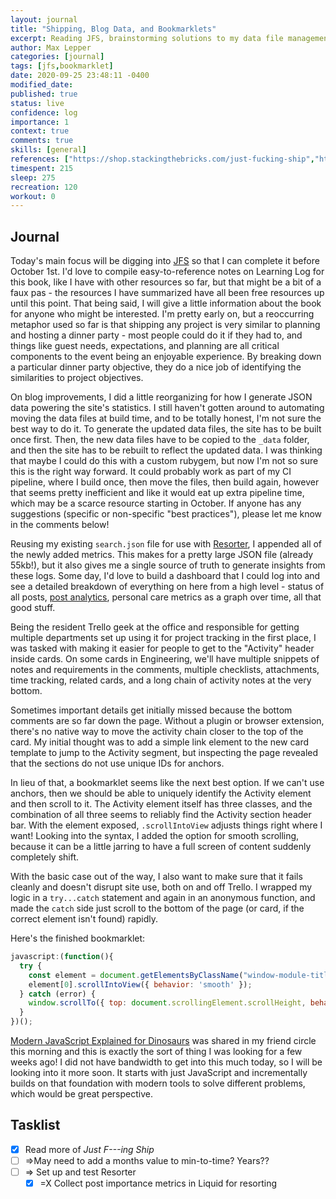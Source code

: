 ```yaml
---
layout: journal
title: "Shipping, Blog Data, and Bookmarklets"
excerpt: Reading JFS, brainstorming solutions to my data file management issue, and creating a tool to solve a team problem at work.
author: Max Lepper
categories: [journal]
tags: [jfs,bookmarklet]
date: 2020-09-25 23:48:11 -0400
modified_date:
published: true
status: live
confidence: log
importance: 1
context: true
comments: true
skills: [general]
references: ["https://shop.stackingthebricks.com/just-fucking-ship","https://medium.com/the-node-js-collection/modern-javascript-explained-for-dinosaurs-f695e9747b70","https://www.gwern.net/Resorter","https://developers.google.com/analytics/devguides/reporting/core/v3/coreDevguide#build-a-core-reporting-api-query","https://code.tutsplus.com/tutorials/create-bookmarklets-the-right-way--net-18154","https://dev.to/robertotonino/1-small-tip-to-improve-your-code-readability-3n5d"]
timespent: 215
sleep: 275
recreation: 120
workout: 0
---
```


## Journal

Today's main focus will be digging into [JFS]({{page.references[0]}}) so that I can complete it before October 1st. I'd love to compile easy-to-reference notes on Learning Log for this book, like I have with other resources so far, but that might be a bit of a faux pas - the resources I have summarized have all been free resources up until this point. That being said, I will give a little information about the book for anyone who might be interested. I'm pretty early on, but a reoccurring metaphor used so far is that shipping any project is very similar to planning and hosting a dinner party - most people could do it if they had to, and things like guest needs, expectations, and planning are all critical components to the event being an enjoyable experience. By breaking down a particular dinner party objective, they do a nice job of identifying the similarities to project objectives.

On blog improvements, I did a little reorganizing for how I generate JSON data powering the site's statistics. I still haven't gotten around to automating moving the data files at build time, and to be totally honest, I'm not sure the best way to do it. To generate the updated data files, the site has to be built once first. Then, the new data files have to be copied to the `_data` folder, and then the site has to be rebuilt to reflect the updated data. I was thinking that maybe I could do this with a custom rubygem, but now I'm not so sure this is the right way forward. It could probably work as part of my CI pipeline, where I build once, then move the files, then build again, however that seems pretty inefficient and like it would eat up extra pipeline time, which may be a scarce resource starting in October. If anyone has any suggestions (specific or non-specific "best practices"), please let me know in the comments below!

Reusing my existing `search.json` file for use with [Resorter]({{page.references[2]}}), I appended all of the newly added metrics. This makes for a pretty large JSON file (already 55kb!), but it also gives me a single source of truth to generate insights from these logs. Some day, I'd love to build a dashboard that I could log into and see a detailed breakdown of everything on here from a high level - status of all posts, [post analytics]({{page.references[3]}}), personal care metrics as a graph over time, all that good stuff.

Being the resident Trello geek at the office and responsible for getting multiple departments set up using it for project tracking in the first place, I was tasked with making it easier for people to get to the "Activity" header inside cards. On some cards in Engineering, we'll have multiple snippets of notes and requirements in the comments, multiple checklists, attachments, time tracking, related cards, and a long chain of activity notes at the very bottom.

Sometimes important details get initially missed because the bottom comments are so far down the page. Without a plugin or browser extension, there's no native way to move the activity chain closer to the top of the card. My initial thought was to add a simple link element to the new card template to jump to the Activity segment, but inspecting the page revealed that the sections do not use unique IDs for anchors.

In lieu of that, a bookmarklet seems like the next best option. If we can't use anchors, then we should be able to uniquely identify the Activity element and then scroll to it. The Activity element itself has three classes, and the combination of all three seems to reliably find the Activity section header bar. With the element exposed, `.scrollIntoView` adjusts things right where I want! Looking into the syntax, I added the option for smooth scrolling, because it can be a little jarring to have a full screen of content suddenly completely shift.

With the basic case out of the way, I also want to make sure that it fails cleanly and doesn't disrupt site use, both on and off Trello. I wrapped my logic in a `try...catch` statement and again in an anonymous function, and made the `catch` side just scroll to the bottom of the page (or card, if the correct element isn't found) rapidly.

Here's the finished bookmarklet:

```javascript
javascript:(function(){
  try {
    const element = document.getElementsByClassName("window-module-title window-module-title-no-divider card-detail-activity");
    element[0].scrollIntoView({ behavior: 'smooth' });
  } catch (error) {
    window.scrollTo({ top: document.scrollingElement.scrollHeight, behavior: 'smooth' });
  }
})();
```

[Modern JavaScript Explained for Dinosaurs]({{page.references[1]}}) was shared in my friend circle this morning and this is exactly the sort of thing I was looking for a few weeks ago! I did not have bandwidth to get into this much today, so I will be looking into it more soon. It starts with just JavaScript and incrementally builds on that foundation with modern tools to solve different problems, which would be great perspective.

## Tasklist

- [x] Read more of _Just F---ing Ship_
- [ ] <span title="Task to be added to next entry">=></span>May need to add a months value to min-to-time? Years??
- [ ] <span title="Task to be added to next entry">=></span> Set up and test Resorter
  - [x] <span title="Task carried over from previous day">=X</span> Collect post importance metrics in Liquid for resorting
